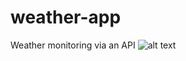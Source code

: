 # weather-app
Weather monitoring via an API
![alt text](https://raw.githubusercontent.com/rodrigommfreitas/weather-app/main/preview.png "App Preview")
